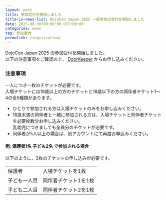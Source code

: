 ```yaml
---
layout: post
title: 参加受付を開始しました
title-in-news-list: DojoCon Japan 2025 一般参加の受付を開始しました
date: 2025-08-30T00:00:00 UTC+09:00
categories: news
tag: 参加受付
permalink: /registration/
---
```


<p>
  DojoCon Japan 2025 の参加受付を開始しました。<br>
  以下の注意事項をご確認の上、 <a href="https://dojocon-japan.doorkeeper.jp/events/187904" target="_blank">DoorKeeper</a> からお申し込みください。
</p>

<h3>注意事項</h3>

<p>
  一人につき一枚のチケットが必要です。<br>
  入場チケットには18歳以上の方のチケットと18歳以下の方の同伴者チケット1～4の全5種類があります。
</p>

<ul class="mt-4 leading-6">
  <li>
    ひとりで参加される方は入場チケットのみをお申し込みください。
  </li>

  <li>
    18歳未満の同伴者と一緒に参加される方は、入場チケットと同伴者チケットを必要枚数分お申し込みください。<br>
    乳幼児につきましても全員分のチケットが必要です。
  </li>

  <li>
    同伴者が5人以上の場合は、別アカウントにて再度お申込みください。
  </li>
</ul>

<h4>例: 保護者1名 子ども2名 で参加される場合</h4>

<p>
  以下のように、3枚のチケットの申し込みが必要です。
</p>

<table class="leading-6 border-separate border-spacing-x-1 sm:border-spacing-x-4">
  <tr>
    <td>保護者</td>
    <td>入場チケットを1枚</td>
  </tr>
  <tr>
    <td>子ども一人目</td>
    <td>同伴者チケット1を1枚</td>
  </tr>
  <tr>
    <td>子ども二人目</td>
    <td>同伴者チケット2を1枚</td>
  </tr>
</table>
